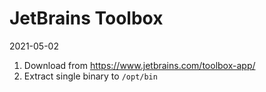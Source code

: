 # JetBrains Toolbox

2021-05-02

1. Download from https://www.jetbrains.com/toolbox-app/
2. Extract single binary to `/opt/bin`
